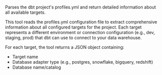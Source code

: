 Parses the dbt project's profiles.yml and return detailed information about all available targets.

This tool reads the profiles.yml configuration file to extract comprehensive information about all configured targets for the project. Each target represents a different environment or connection configuration (e.g., dev, staging, prod) that dbt can use to connect to your data warehouse.

For each target, the tool returns a JSON object containing:

- Target name
- Database adapter type (e.g., postgres, snowflake, bigquery, redshift)
- Database name/catalog
